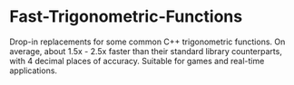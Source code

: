 # Fast-Trigonometric-Functions
Drop-in replacements for some common C++ trigonometric functions. On average, about 1.5x - 2.5x faster than their standard library counterparts, with 4 decimal places of accuracy. Suitable for games and real-time applications.
